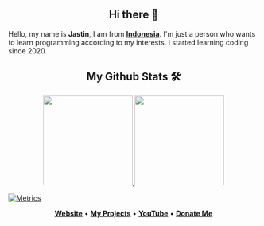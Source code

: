 <h2 align="center">Hi there 👋</h2>
Hello, my name is <strong>Jastin</strong>, I am from <strong><a href="https://en.m.wikipedia.org/wiki/Indonesia">Indonesia</a></strong>. I'm just a person who wants to learn programming according to my interests. I started learning coding since 2020.

<h2 align="center">My Github Stats 🛠</h2>
 <p align="center">
 <a href="https://jstnlt.my.id/donate" target="_blank">
  <img height="180em" src="https://github-readme-stats-eight-theta.vercel.app/api?username=JastinXyz&show_icons=true&theme=dracula&include_all_commits=false&count_private=true">
 <img height="180em" src="https://github-readme-stats.vercel.app/api/top-langs/?username=JastinXyz&layout=compact&theme=dracula">
  
  ![Metrics](https://metrics.lecoq.io/JastinXyz?template=classic&base.header=0&base.activity=0&base.community=0&base.repositories=0&base.metadata=0&languages=1&notable=1&languages.limit=8&languages.threshold=0%25&languages.colors=github&languages.sections=most-used&languages.indepth=false&languages.analysis.timeout=15&languages.categories=markup%2C%20programming&languages.recent.categories=markup%2C%20programming&languages.recent.load=300&languages.recent.days=14&notable.from=organization&notable.repositories=false&notable.indepth=false&notable.types=commit&config.timezone=Asia%2FJakarta)
  
 </a>
 </p>

 <p align="center">
  <a href="https://jstnlt.my.id"><strong>Website</strong></a> •
  <a href="https://jstnlt.my.id/#projects"><strong>My Projects</strong></a> •
  <a href="https://youtube.com/c/JastinCh"><strong>YouTube</strong></a> •
  <a href="https://jstnlt.my.id/donate"><strong>Donate Me</strong></a>
</p>
